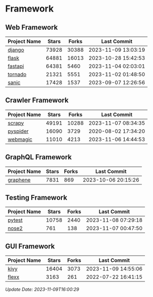 # Framework

## Web Framework
| Project Name | Stars | Forks | Last Commit |
| ------------ | ----- | ----- | ----------- |
| [django](https://github.com/django/django) | 73928 | 30388 | 2023-11-09 13:03:19 |
| [flask](https://github.com/pallets/flask) | 64881 | 16013 | 2023-10-28 15:42:53 |
| [fastapi](https://github.com/tiangolo/fastapi) | 64381 | 5460 | 2023-11-04 02:03:01 |
| [tornado](https://github.com/tornadoweb/tornado) | 21321 | 5551 | 2023-11-02 01:48:50 |
| [sanic](https://github.com/sanic-org/sanic) | 17428 | 1537 | 2023-09-07 12:26:56 |

## Crawler Framework
| Project Name | Stars | Forks | Last Commit |
| ------------ | ----- | ----- | ----------- |
| [scrapy](https://github.com/scrapy/scrapy) | 49191 | 10288 | 2023-11-07 08:34:35 |
| [pyspider](https://github.com/binux/pyspider) | 16090 | 3729 | 2020-08-02 17:34:20 |
| [webmagic](https://github.com/code4craft/webmagic) | 11010 | 4213 | 2023-11-06 14:44:53 |

## GraphQL Framework
| Project Name | Stars | Forks | Last Commit |
| ------------ | ----- | ----- | ----------- |
| [graphene](https://github.com/graphql-python/graphene) | 7831 | 869 | 2023-10-06 20:15:26 |

## Testing Framework
| Project Name | Stars | Forks | Last Commit |
| ------------ | ----- | ----- | ----------- |
| [pytest](https://github.com/pytest-dev/pytest) | 10758 | 2440 | 2023-11-08 07:29:18 |
| [nose2](https://github.com/nose-devs/nose2) | 761 | 138 | 2023-11-07 00:47:50 |

## GUI Framework
| Project Name | Stars | Forks | Last Commit |
| ------------ | ----- | ----- | ----------- |
| [kivy](https://github.com/kivy/kivy) | 16404 | 3073 | 2023-11-09 14:55:06 |
| [flexx](https://github.com/flexxui/flexx) | 3163 | 261 | 2022-07-22 16:41:15 |

*Update Date: 2023-11-09T16:00:29*